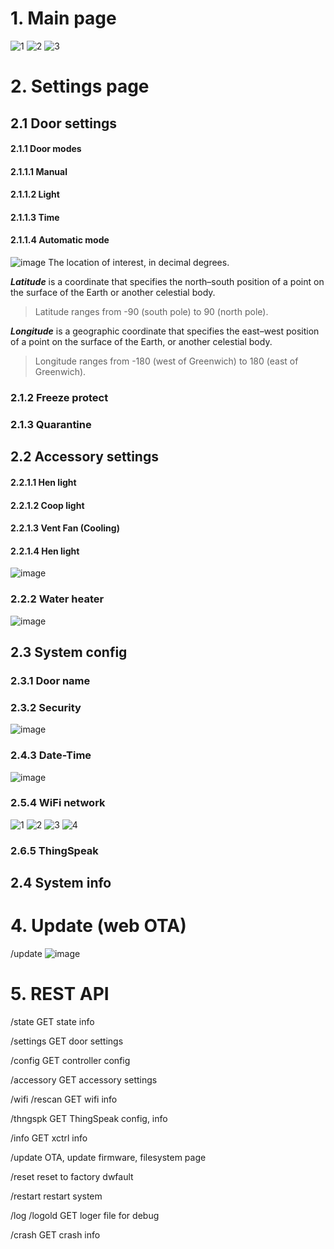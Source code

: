# 1. Main page
![1](https://github.com/RastoH/eXtended-Coop-Controller/blob/main/webUI/main1.JPG)
![2](https://github.com/RastoH/eXtended-Coop-Controller/blob/main/webUI/main2.JPG)
![3](https://github.com/RastoH/eXtended-Coop-Controller/blob/main/webUI/main_without.JPG)

# 2. Settings page
## 2.1 Door settings

#### 2.1.1 Door modes 

#### 2.1.1.1 Manual

#### 2.1.1.2 Light 

#### 2.1.1.3 Time

#### 2.1.1.4 Automatic mode
![image](https://github.com/RastoH/eXtended-Coop-Controller/blob/main/webUI/door_mode_automatic.png)
The location of interest, in decimal degrees.    

***Latitude*** is a coordinate that specifies the north–south position of a point on the surface of the Earth or another celestial body.
> Latitude ranges	from -90 (south pole) to 90 (north pole).

***Longitude*** is a geographic coordinate that specifies the east–west position of a point on the surface of the Earth, or another celestial body.
 > Longitude ranges	from -180 (west of Greenwich) to 180 (east of Greenwich).
  
### 2.1.2 Freeze protect

### 2.1.3 Quarantine

## 2.2 Accessory settings
#### 2.2.1.1 Hen light 
#### 2.2.1.2 Coop light 
#### 2.2.1.3 Vent Fan (Cooling)
#### 2.2.1.4 Hen light
![image](https://github.com/RastoH/eXtended-Coop-Controller/blob/main/webUI/hen_light.png)
### 2.2.2 Water heater 
![image](https://github.com/RastoH/eXtended-Coop-Controller/blob/main/webUI/water_heater.jpg)
## 2.3 System config

### 2.3.1 Door name
### 2.3.2 Security
![image](https://github.com/RastoH/eXtended-Coop-Controller/blob/main/webUI/security.png)
### 2.4.3 Date-Time
![image](https://github.com/RastoH/eXtended-Coop-Controller/blob/main/webUI/date_time.png)
### 2.5.4 WiFi network
![1](https://github.com/RastoH/eXtended-Coop-Controller/blob/main/webUI/wifi_sta_client.png)
![2](https://github.com/RastoH/eXtended-Coop-Controller/blob/main/webUI/wifi_Client_State.png)
![3](https://github.com/RastoH/eXtended-Coop-Controller/blob/main/webUI/wifi_Soft-AP_State.png)
![4](https://github.com/RastoH/eXtended-Coop-Controller/blob/main/webUI/wifi_WiFi_State.png)
### 2.6.5 ThingSpeak

## 2.4 System info

# 4. Update (web OTA)
/update
![image](https://github.com/RastoH/eXtended-Coop-Controller/blob/main/webUI/thingspeak.png)

# 5. REST API

/state
GET
  state info

/settings
GET
  door settings

/config
GET
  controller config

/accessory
GET
  accessory settings

/wifi
/rescan
GET
  wifi info

/thngspk
GET
  ThingSpeak config, info

/info
GET
  xctrl info

/update
  OTA, update firmware, filesystem page

/reset
  reset to factory dwfault

/restart
  restart system

/log
/logold
GET
  loger file for debug

/crash
GET
  crash info

